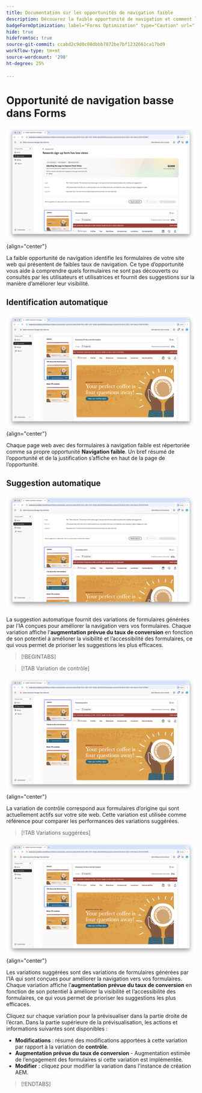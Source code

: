 ```yaml
---
title: Documentation sur les opportunités de navigation faible
description: Découvrez la faible opportunité de navigation et comment l’utiliser pour améliorer l’engagement des formulaires sur votre site web.
badgeFormOptimization: label="Forms Optimization" type="Caution" url="../../opportunity-types/form-optimization.md" tooltip="Forms Optimization"
hide: true
hidefromtoc: true
source-git-commit: ccabd2c9d0c08dbbb7872be7bf1232661ca17bd9
workflow-type: tm+mt
source-wordcount: '298'
ht-degree: 25%

---
```



# Opportunité de navigation basse dans Forms

![Faible opportunité de navigation](./assets/low-navigation/hero.png){align="center"}

La faible opportunité de navigation identifie les formulaires de votre site web qui présentent de faibles taux de navigation. Ce type d’opportunité vous aide à comprendre quels formulaires ne sont pas découverts ou consultés par les utilisateurs et utilisatrices et fournit des suggestions sur la manière d’améliorer leur visibilité.

## Identification automatique

![Identification automatique de la navigation basse](./assets/low-navigation/auto-identify.png){align="center"}

Chaque page web avec des formulaires à navigation faible est répertoriée comme sa propre opportunité **Navigation faible**. Un bref résumé de l’opportunité et de la justification s’affiche en haut de la page de l’opportunité.

## Suggestion automatique

![Suggérer automatiquement une navigation basse](./assets/low-navigation/auto-suggest.png)

La suggestion automatique fournit des variations de formulaires générées par l’IA conçues pour améliorer la navigation vers vos formulaires. Chaque variation affiche l’**augmentation prévue du taux de conversion** en fonction de son potentiel à améliorer la visibilité et l’accessibilité des formulaires, ce qui vous permet de prioriser les suggestions les plus efficaces.

>[!BEGINTABS]

>[!TAB Variation de contrôle]

![Variations de contrôle](./assets/low-navigation/control-variation.png){align="center"}

La variation de contrôle correspond aux formulaires d’origine qui sont actuellement actifs sur votre site web. Cette variation est utilisée comme référence pour comparer les performances des variations suggérées.

>[!TAB Variations suggérées]

![Variations suggérées](./assets/low-navigation/suggested-variations.png){align="center"}

Les variations suggérées sont des variations de formulaires générées par l’IA qui sont conçues pour améliorer la navigation vers vos formulaires. Chaque variation affiche l’**augmentation prévue du taux de conversion** en fonction de son potentiel à améliorer la visibilité et l’accessibilité des formulaires, ce qui vous permet de prioriser les suggestions les plus efficaces.

Cliquez sur chaque variation pour la prévisualiser dans la partie droite de l’écran. Dans la partie supérieure de la prévisualisation, les actions et informations suivantes sont disponibles :

* **Modifications** : résumé des modifications apportées à cette variation par rapport à la variation de **contrôle**.
* **Augmentation prévue du taux de conversion** - Augmentation estimée de l’engagement des formulaires si cette variation est implémentée.
* **Modifier** : cliquez pour modifier la variation dans l’instance de création AEM.

>[!ENDTABS]

<!-- 

## Auto-optimize

[!BADGE Ultimate]{type=Positive tooltip="Ultimate"}

![Auto-optimize low navigation](./assets/low-views/auto-optimize.png){align="center"}

Sites Optimizer Ultimate adds the ability to deploy auto-optimization for the issues found by the low navigation opportunity.

>[!BEGINTABS]

>[!TAB Test multiple]


>[!TAB Publish selected]

{{auto-optimize-deploy-optimization-slack}}

>[!TAB Request approval]

{{auto-optimize-request-approval}}

>[!ENDTABS]

-->

